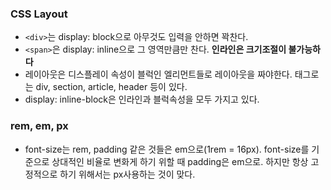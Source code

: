 ### CSS Layout
- ```<div>```는 display: block으로 아무것도 입력을 안하면 꽉찬다.  
- ```<span>```은 display: inline으로 그 영역만큼만 찬다. **인라인은 크기조절이 불가능하다**
- 레이아웃은 디스플레이 속성이 블럭인 엘리먼트들로 레이아웃을 짜야한다. 태그로는 div, section, article, header 등이 있다.
- display: inline-block은 인라인과 블럭속성을 모두 가지고 있다. 


### rem, em, px
- font-size는 rem, padding 같은 것들은 em으로(1rem = 16px). font-size를 기준으로 상대적인 비율로 변화게 하기 위할 때 padding은 em으로. 하지만 항상 고정적으로 하기 위해서는 px사용하는 것이 맞다. 
